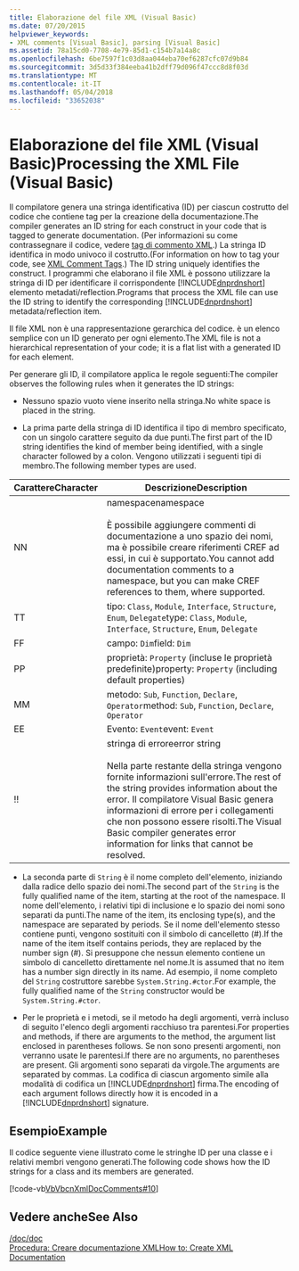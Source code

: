 ```yaml
---
title: Elaborazione del file XML (Visual Basic)
ms.date: 07/20/2015
helpviewer_keywords:
- XML comments [Visual Basic], parsing [Visual Basic]
ms.assetid: 78a15cd0-7708-4e79-85d1-c154b7a14a8c
ms.openlocfilehash: 6be7597f1c03d8aa044eba70ef6287cfc07d9b84
ms.sourcegitcommit: 3d5d33f384eeba41b2dff79d096f47ccc8d8f03d
ms.translationtype: MT
ms.contentlocale: it-IT
ms.lasthandoff: 05/04/2018
ms.locfileid: "33652038"
---
```

# <a name="processing-the-xml-file-visual-basic"></a><span data-ttu-id="53c47-102">Elaborazione del file XML (Visual Basic)</span><span class="sxs-lookup"><span data-stu-id="53c47-102">Processing the XML File (Visual Basic)</span></span>
<span data-ttu-id="53c47-103">Il compilatore genera una stringa identificativa (ID) per ciascun costrutto del codice che contiene tag per la creazione della documentazione.</span><span class="sxs-lookup"><span data-stu-id="53c47-103">The compiler generates an ID string for each construct in your code that is tagged to generate documentation.</span></span> <span data-ttu-id="53c47-104">(Per informazioni su come contrassegnare il codice, vedere [tag di commento XML](../../../visual-basic/language-reference/xmldoc/recommended-xml-tags-for-documentation-comments.md).) La stringa ID identifica in modo univoco il costrutto.</span><span class="sxs-lookup"><span data-stu-id="53c47-104">(For information on how to tag your code, see [XML Comment Tags](../../../visual-basic/language-reference/xmldoc/recommended-xml-tags-for-documentation-comments.md).) The ID string uniquely identifies the construct.</span></span> <span data-ttu-id="53c47-105">I programmi che elaborano il file XML è possono utilizzare la stringa di ID per identificare il corrispondente [!INCLUDE[dnprdnshort](~/includes/dnprdnshort-md.md)] elemento metadati/reflection.</span><span class="sxs-lookup"><span data-stu-id="53c47-105">Programs that process the XML file can use the ID string to identify the corresponding [!INCLUDE[dnprdnshort](~/includes/dnprdnshort-md.md)] metadata/reflection item.</span></span>  
  
 <span data-ttu-id="53c47-106">Il file XML non è una rappresentazione gerarchica del codice. è un elenco semplice con un ID generato per ogni elemento.</span><span class="sxs-lookup"><span data-stu-id="53c47-106">The XML file is not a hierarchical representation of your code; it is a flat list with a generated ID for each element.</span></span>  
  
 <span data-ttu-id="53c47-107">Per generare gli ID, il compilatore applica le regole seguenti:</span><span class="sxs-lookup"><span data-stu-id="53c47-107">The compiler observes the following rules when it generates the ID strings:</span></span>  
  
-   <span data-ttu-id="53c47-108">Nessuno spazio vuoto viene inserito nella stringa.</span><span class="sxs-lookup"><span data-stu-id="53c47-108">No white space is placed in the string.</span></span>  
  
-   <span data-ttu-id="53c47-109">La prima parte della stringa di ID identifica il tipo di membro specificato, con un singolo carattere seguito da due punti.</span><span class="sxs-lookup"><span data-stu-id="53c47-109">The first part of the ID string identifies the kind of member being identified, with a single character followed by a colon.</span></span> <span data-ttu-id="53c47-110">Vengono utilizzati i seguenti tipi di membro.</span><span class="sxs-lookup"><span data-stu-id="53c47-110">The following member types are used.</span></span>  
  
|<span data-ttu-id="53c47-111">Carattere</span><span class="sxs-lookup"><span data-stu-id="53c47-111">Character</span></span>|<span data-ttu-id="53c47-112">Descrizione</span><span class="sxs-lookup"><span data-stu-id="53c47-112">Description</span></span>|  
|---|---|  
|<span data-ttu-id="53c47-113">N</span><span class="sxs-lookup"><span data-stu-id="53c47-113">N</span></span>|<span data-ttu-id="53c47-114">namespace</span><span class="sxs-lookup"><span data-stu-id="53c47-114">namespace</span></span><br /><br /> <span data-ttu-id="53c47-115">È possibile aggiungere commenti di documentazione a uno spazio dei nomi, ma è possibile creare riferimenti CREF ad essi, in cui è supportato.</span><span class="sxs-lookup"><span data-stu-id="53c47-115">You cannot add documentation comments to a namespace, but you can make CREF references to them, where supported.</span></span>|  
|<span data-ttu-id="53c47-116">T</span><span class="sxs-lookup"><span data-stu-id="53c47-116">T</span></span>|<span data-ttu-id="53c47-117">tipo: `Class`, `Module`, `Interface`, `Structure`, `Enum`, `Delegate`</span><span class="sxs-lookup"><span data-stu-id="53c47-117">type: `Class`, `Module`, `Interface`, `Structure`, `Enum`, `Delegate`</span></span>|  
|<span data-ttu-id="53c47-118">F</span><span class="sxs-lookup"><span data-stu-id="53c47-118">F</span></span>|<span data-ttu-id="53c47-119">campo: `Dim`</span><span class="sxs-lookup"><span data-stu-id="53c47-119">field: `Dim`</span></span>|  
|<span data-ttu-id="53c47-120">P</span><span class="sxs-lookup"><span data-stu-id="53c47-120">P</span></span>|<span data-ttu-id="53c47-121">proprietà: `Property` (incluse le proprietà predefinite)</span><span class="sxs-lookup"><span data-stu-id="53c47-121">property: `Property` (including default properties)</span></span>|  
|<span data-ttu-id="53c47-122">M</span><span class="sxs-lookup"><span data-stu-id="53c47-122">M</span></span>|<span data-ttu-id="53c47-123">metodo: `Sub`, `Function`, `Declare`, `Operator`</span><span class="sxs-lookup"><span data-stu-id="53c47-123">method: `Sub`, `Function`, `Declare`, `Operator`</span></span>|  
|<span data-ttu-id="53c47-124">E</span><span class="sxs-lookup"><span data-stu-id="53c47-124">E</span></span>|<span data-ttu-id="53c47-125">Evento: `Event`</span><span class="sxs-lookup"><span data-stu-id="53c47-125">event: `Event`</span></span>|  
|<span data-ttu-id="53c47-126">!</span><span class="sxs-lookup"><span data-stu-id="53c47-126">!</span></span>|<span data-ttu-id="53c47-127">stringa di errore</span><span class="sxs-lookup"><span data-stu-id="53c47-127">error string</span></span><br /><br /> <span data-ttu-id="53c47-128">Nella parte restante della stringa vengono fornite informazioni sull'errore.</span><span class="sxs-lookup"><span data-stu-id="53c47-128">The rest of the string provides information about the error.</span></span> <span data-ttu-id="53c47-129">Il compilatore Visual Basic genera informazioni di errore per i collegamenti che non possono essere risolti.</span><span class="sxs-lookup"><span data-stu-id="53c47-129">The Visual Basic compiler generates error information for links that cannot be resolved.</span></span>|  
  
-   <span data-ttu-id="53c47-130">La seconda parte di `String` è il nome completo dell'elemento, iniziando dalla radice dello spazio dei nomi.</span><span class="sxs-lookup"><span data-stu-id="53c47-130">The second part of the `String` is the fully qualified name of the item, starting at the root of the namespace.</span></span> <span data-ttu-id="53c47-131">Il nome dell'elemento, i relativi tipi di inclusione e lo spazio dei nomi sono separati da punti.</span><span class="sxs-lookup"><span data-stu-id="53c47-131">The name of the item, its enclosing type(s), and the namespace are separated by periods.</span></span> <span data-ttu-id="53c47-132">Se il nome dell'elemento stesso contiene punti, vengono sostituiti con il simbolo di cancelletto (#).</span><span class="sxs-lookup"><span data-stu-id="53c47-132">If the name of the item itself contains periods, they are replaced by the number sign (#).</span></span> <span data-ttu-id="53c47-133">Si presuppone che nessun elemento contiene un simbolo di cancelletto direttamente nel nome.</span><span class="sxs-lookup"><span data-stu-id="53c47-133">It is assumed that no item has a number sign directly in its name.</span></span> <span data-ttu-id="53c47-134">Ad esempio, il nome completo del `String` costruttore sarebbe `System.String.#ctor`.</span><span class="sxs-lookup"><span data-stu-id="53c47-134">For example, the fully qualified name of the `String` constructor would be `System.String.#ctor`.</span></span>  
  
-   <span data-ttu-id="53c47-135">Per le proprietà e i metodi, se il metodo ha degli argomenti, verrà incluso di seguito l'elenco degli argomenti racchiuso tra parentesi.</span><span class="sxs-lookup"><span data-stu-id="53c47-135">For properties and methods, if there are arguments to the method, the argument list enclosed in parentheses follows.</span></span> <span data-ttu-id="53c47-136">Se non sono presenti argomenti, non verranno usate le parentesi.</span><span class="sxs-lookup"><span data-stu-id="53c47-136">If there are no arguments, no parentheses are present.</span></span> <span data-ttu-id="53c47-137">Gli argomenti sono separati da virgole.</span><span class="sxs-lookup"><span data-stu-id="53c47-137">The arguments are separated by commas.</span></span> <span data-ttu-id="53c47-138">La codifica di ciascun argomento simile alla modalità di codifica un [!INCLUDE[dnprdnshort](~/includes/dnprdnshort-md.md)] firma.</span><span class="sxs-lookup"><span data-stu-id="53c47-138">The encoding of each argument follows directly how it is encoded in a [!INCLUDE[dnprdnshort](~/includes/dnprdnshort-md.md)] signature.</span></span>  
  
## <a name="example"></a><span data-ttu-id="53c47-139">Esempio</span><span class="sxs-lookup"><span data-stu-id="53c47-139">Example</span></span>  
 <span data-ttu-id="53c47-140">Il codice seguente viene illustrato come le stringhe ID per una classe e i relativi membri vengono generati.</span><span class="sxs-lookup"><span data-stu-id="53c47-140">The following code shows how the ID strings for a class and its members are generated.</span></span>  
  
 [!code-vb[VbVbcnXmlDocComments#10](../../../visual-basic/language-reference/xmldoc/codesnippet/VisualBasic/processing-the-xml-file_1.vb)]  
  
## <a name="see-also"></a><span data-ttu-id="53c47-141">Vedere anche</span><span class="sxs-lookup"><span data-stu-id="53c47-141">See Also</span></span>  
 [<span data-ttu-id="53c47-142">/doc</span><span class="sxs-lookup"><span data-stu-id="53c47-142">/doc</span></span>](../../../visual-basic/reference/command-line-compiler/doc.md)  
 [<span data-ttu-id="53c47-143">Procedura: Creare documentazione XML</span><span class="sxs-lookup"><span data-stu-id="53c47-143">How to: Create XML Documentation</span></span>](../../../visual-basic/programming-guide/program-structure/how-to-create-xml-documentation.md)
